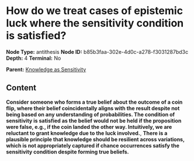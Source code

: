 # How do we treat cases of epistemic luck where the sensitivity condition is satisfied?

**Node Type:** antithesis
**Node ID:** b85b3faa-302e-4d0c-a278-f3031287bd3c
**Depth:** 4
**Terminal:** No

**Parent:** [Knowledge as Sensitivity](knowledge-as-sensitivity-synthesis-ef4c96d9-ef3c-4caf-9d18-5ef69eeb6455.md)

## Content

**Consider someone who forms a true belief about the outcome of a coin flip, where their belief coincidentally aligns with the result despite not being based on any understanding of probabilities. The condition of sensitivity is satisfied as the belief would not be held if the proposition were false, e.g., if the coin landed the other way. Intuitively, we are reluctant to grant knowledge due to the luck involved.**, **There is a plausible principle that knowledge should be resilient across variations, which is not appropriately captured if chance occurrences satisfy the sensitivity condition despite forming true beliefs.**
